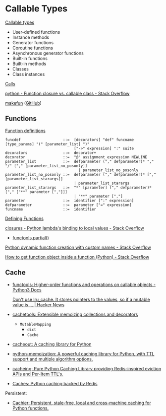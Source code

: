 # Callable Types
[Callable types](https://docs.python.org/3/reference/datamodel.html#callable-types)
- User-defined functions
- Instance methods
- Generator functions
- Coroutine functions
- Asynchronous generator functions
- Built-in functions
- Built-in methods
- Classes
- Class instances

[Calls](https://docs.python.org/3/reference/expressions.html#calls)

[python - Function closure vs. callable class - Stack Overflow](https://stackoverflow.com/questions/8966785/function-closure-vs-callable-class)

[makefun](https://smarie.github.io/python-makefun/) ([GitHub](https://github.com/smarie/python-makefun))

## Functions
[Function definitions](https://docs.python.org/3/reference/compound_stmts.html#function-definitions)
```antlr
funcdef                   ::=  [decorators] "def" funcname [type_params] "(" [parameter_list] ")"
                               ["->" expression] ":" suite
decorators                ::=  decorator+
decorator                 ::=  "@" assignment_expression NEWLINE
parameter_list            ::=  defparameter ("," defparameter)* "," "/" ["," [parameter_list_no_posonly]]
                                 | parameter_list_no_posonly
parameter_list_no_posonly ::=  defparameter ("," defparameter)* ["," [parameter_list_starargs]]
                               | parameter_list_starargs
parameter_list_starargs   ::=  "*" [parameter] ("," defparameter)* ["," ["**" parameter [","]]]
                               | "**" parameter [","]
parameter                 ::=  identifier [":" expression]
defparameter              ::=  parameter ["=" expression]
funcname                  ::=  identifier
```

[Defining Functions](https://docs.python.org/3/tutorial/controlflow.html#defining-functions)

[closures - Python lambda's binding to local values - Stack Overflow](https://stackoverflow.com/questions/10452770/python-lambdas-binding-to-local-values)
- [functools.partial()](https://docs.python.org/3/library/functools.html#functools.partial)

[Python dynamic function creation with custom names - Stack Overflow](https://stackoverflow.com/questions/13184281/python-dynamic-function-creation-with-custom-names)

[How to get function object inside a function (Python) - Stack Overflow](https://stackoverflow.com/questions/24250118/how-to-get-function-object-inside-a-function-python)

## Cache
- [functools: Higher-order functions and operations on callable objects - Python3 Docs](https://docs.python.org/3/library/functools.html#functools.cache)

  [Don't use lru\_cache. It stores pointers to the values, so if a mutable value is ... | Hacker News](https://news.ycombinator.com/item?id=27780704)

- [cachetools: Extensible memoizing collections and decorators](https://github.com/tkem/cachetools)
  - `MutableMapping`
    - `dict`
    - `Cache`
- [cacheout: A caching library for Python](https://github.com/dgilland/cacheout)
- [python-memoization: A powerful caching library for Python, with TTL support and multiple algorithm options.](https://github.com/lonelyenvoy/python-memoization)
- [cacheing: Pure Python Caching Library providing Redis-inspired eviction APIs and Per-Item TTL's.](https://github.com/breid48/cacheing)
- [Caches: Python caching backed by Redis](https://github.com/jaymon/caches)

Persistent:
- [Cachier: Persistent, stale-free, local and cross-machine caching for Python functions.](https://github.com/python-cachier/cachier)